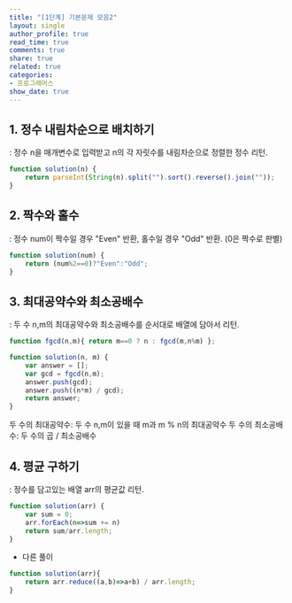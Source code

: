 ```yaml
---
title: "[1단계] 기본문제 모음2"
layout: single
author_profile: true
read_time: true
comments: true
share: true
related: true
categories:
- 프로그래머스
show_date: true
---
```


## 1. 정수 내림차순으로 배치하기
: 정수 n을 매개변수로 입력받고 n의 각 자릿수를 내림차순으로 정렬한 정수 리턴.

```js
function solution(n) {
    return parseInt(String(n).split("").sort().reverse().join(""));
}
``` 

## 2. 짝수와 홀수
: 정수 num이 짝수일 경우 "Even" 반환, 홀수일 경우 "Odd" 반환. (0은 짝수로 판별)

```js
function solution(num) {
    return (num%2==0)?"Even":"Odd";
}
```

## 3. 최대공약수와 최소공배수
: 두 수 n,m의 최대공약수와 최소공배수를 순서대로 배열에 담아서 리턴.

```js
function fgcd(n,m){ return m==0 ? n : fgcd(m,n%m) };

function solution(n, m) {
    var answer = [];
    var gcd = fgcd(n,m);
    answer.push(gcd);
    answer.push((n*m) / gcd); 
    return answer;
}
``` 
두 수의 최대공약수: 두 수 n,m이 있을 때 m과 m % n의 최대공약수
두 수의 최소공배수: 두 수의 곱 / 최소공배수

## 4. 평균 구하기
: 정수를 담고있는 배열 arr의 평균값 리턴.

```js
function solution(arr) {
    var sum = 0;
    arr.forEach(n=>sum += n)
    return sum/arr.length;
}
```

- 다른 풀이
```js
function solution(arr){
    return arr.reduce((a,b)=>a+b) / arr.length;
}
``` 